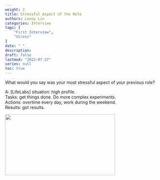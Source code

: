 ```yaml
---
weight: 2
title: Stressful Aspect of the Role
authors: Lenny Lin
categories: Interview
tags: [
    "First Interview",
    "Stress"
]
date: " "
description: 
draft: false
lastmod: "2022-07-27"
series: null
toc: true
---
```



What would you say was your most stressful aspect of your previous role?

A: [LifeLabs] 
situation: high profile.  
Tasks: get things done.  Do more complex experiments.  
Actions: overtime every day, work during the weekend.  
Results: got results.


<img width ="360" height= "200" src = "content/posts/images/Screenshot 2022-05-31 121459.png"/>

